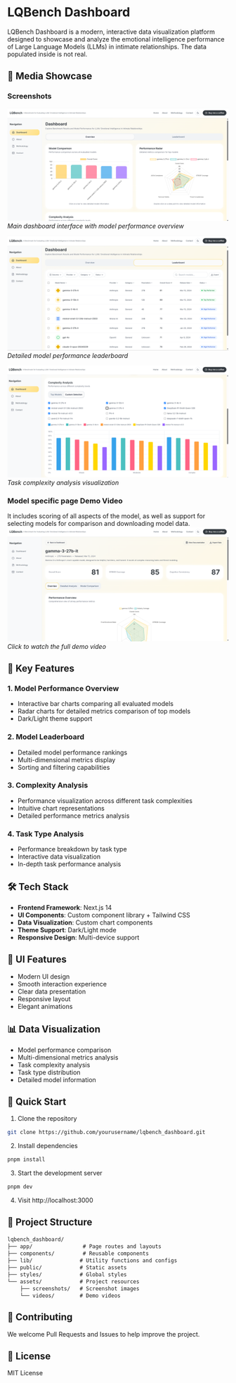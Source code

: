 # LQBench Dashboard

LQBench Dashboard is a modern, interactive data visualization platform designed to showcase and analyze the emotional intelligence performance of Large Language Models (LLMs) in intimate relationships. The data populated inside is not real.

## 📸 Media Showcase

### Screenshots
![Dashboard Overview](assets/screenshots/dashboard-overview.png)
*Main dashboard interface with model performance overview*

![Model Leaderboard](assets/screenshots/model-leaderboard.png)
*Detailed model performance leaderboard*

![Complexity Analysis](assets/screenshots/complexity-analysis.png)
*Task complexity analysis visualization*

### Model specific page Demo Video
It includes scoring of all aspects of the model, as well as support for selecting models for comparison and downloading model data.
[![Dashboard Demo](assets/screenshots/demo-thumbnail.png)](assets/videos/dashboard-demo.mp4)
*Click to watch the full demo video*

## 🌟 Key Features

### 1. Model Performance Overview
- Interactive bar charts comparing all evaluated models
- Radar charts for detailed metrics comparison of top models
- Dark/Light theme support

### 2. Model Leaderboard
- Detailed model performance rankings
- Multi-dimensional metrics display
- Sorting and filtering capabilities

### 3. Complexity Analysis
- Performance visualization across different task complexities
- Intuitive chart representations
- Detailed performance metrics analysis

### 4. Task Type Analysis
- Performance breakdown by task type
- Interactive data visualization
- In-depth task performance analysis

## 🛠️ Tech Stack

- **Frontend Framework**: Next.js 14
- **UI Components**: Custom component library + Tailwind CSS
- **Data Visualization**: Custom chart components
- **Theme Support**: Dark/Light mode
- **Responsive Design**: Multi-device support

## 🎨 UI Features

- Modern UI design
- Smooth interaction experience
- Clear data presentation
- Responsive layout
- Elegant animations

## 📊 Data Visualization

- Model performance comparison
- Multi-dimensional metrics analysis
- Task complexity analysis
- Task type distribution
- Detailed model information

## 🚀 Quick Start

1. Clone the repository
```bash
git clone https://github.com/yourusername/lqbench_dashboard.git
```

2. Install dependencies
```bash
pnpm install
```

3. Start the development server
```bash
pnpm dev
```

4. Visit http://localhost:3000

## 📝 Project Structure

```
lqbench_dashboard/
├── app/                # Page routes and layouts
├── components/         # Reusable components
├── lib/               # Utility functions and configs
├── public/            # Static assets
├── styles/            # Global styles
└── assets/            # Project resources
    ├── screenshots/   # Screenshot images
    └── videos/        # Demo videos
```

## 🤝 Contributing

We welcome Pull Requests and Issues to help improve the project.

## 📄 License

MIT License 